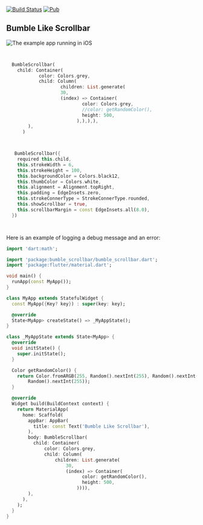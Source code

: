 [![Build Status]()](https://github.com/dart-lang/logging/actions?query=workflow%3A"Dart+CI"+branch%3Amaster)
[![Pub](https://img.shields.io/pub/v/bumble_scrollbar.svg)](https://pub.dev/packages/bumble_scrollbar)



## Bumble Like Scrollbar

![The example app running in iOS](https://github.com/flutter/plugins/blob/master/packages/video_player/video_player/doc/demo_ipod.gif?raw=true)


```dart


  BumbleScrollbar(
    child: Container(
            color: Colors.grey,
            child: Column(
                    children: List.generate(
                    30,
                    (index) => Container(
                            color: Colors.grey,
                            //color: getRandomColor(),
                            height: 500,
                          ),),),),
        ),
      )



   BumbleScrollbar({
    required this.child,
    this.strokeWidth = 6,
    this.strokeHeight = 100,
    this.backgroundColor = Colors.black12,
    this.thumbColor = Colors.white,
    this.alignment = Alignment.topRight,
    this.padding = EdgeInsets.zero,
    this.strokeConnerType = StrokeConnerType.rounded,
    this.showScrollbar = true,
    this.scrollbarMargin = const EdgeInsets.all(8.0),
  })




```




Here is an example of logging a debug message and an error:

```dart
import 'dart:math';

import 'package:bumble_scrollbar/bumble_scrollbar.dart';
import 'package:flutter/material.dart';

void main() {
  runApp(const MyApp());
}

class MyApp extends StatefulWidget {
  const MyApp({Key? key}) : super(key: key);

  @override
  State<MyApp> createState() => _MyAppState();
}

class _MyAppState extends State<MyApp> {
  @override
  void initState() {
    super.initState();
  }

  Color getRandomColor() {
    return Color.fromARGB(255, Random().nextInt(255), Random().nextInt(255),
        Random().nextInt(255));
  }

  @override
  Widget build(BuildContext context) {
    return MaterialApp(
      home: Scaffold(
        appBar: AppBar(
          title: const Text('Bumble Like Scrollbar'),
        ),
        body: BumbleScrollbar(
          child: Container(
              color: Colors.grey,
              child: Column(
                  children: List.generate(
                      30,
                      (index) => Container(
                            color: getRandomColor(),
                            height: 500,
                          )))),
        ),
      ),
    );
  }
}
```


